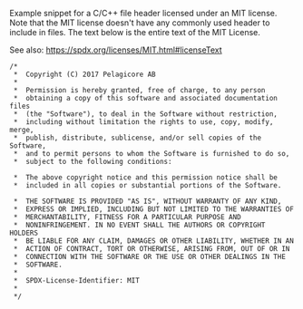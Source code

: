 Example snippet for a C/C++ file header licensed under an MIT
license. Note that the MIT license doesn't have any commonly used
header to include in files. The text below is the entire text of the
MIT License.

  See also: https://spdx.org/licenses/MIT.html#licenseText

```
/*
 *  Copyright (C) 2017 Pelagicore AB
 *
 *  Permission is hereby granted, free of charge, to any person
 *  obtaining a copy of this software and associated documentation files
 *  (the "Software"), to deal in the Software without restriction,
 *  including without limitation the rights to use, copy, modify, merge,
 *  publish, distribute, sublicense, and/or sell copies of the Software,
 *  and to permit persons to whom the Software is furnished to do so,
 *  subject to the following conditions:

 *  The above copyright notice and this permission notice shall be
 *  included in all copies or substantial portions of the Software.

 *  THE SOFTWARE IS PROVIDED "AS IS", WITHOUT WARRANTY OF ANY KIND,
 *  EXPRESS OR IMPLIED, INCLUDING BUT NOT LIMITED TO THE WARRANTIES OF
 *  MERCHANTABILITY, FITNESS FOR A PARTICULAR PURPOSE AND
 *  NONINFRINGEMENT. IN NO EVENT SHALL THE AUTHORS OR COPYRIGHT HOLDERS
 *  BE LIABLE FOR ANY CLAIM, DAMAGES OR OTHER LIABILITY, WHETHER IN AN
 *  ACTION OF CONTRACT, TORT OR OTHERWISE, ARISING FROM, OUT OF OR IN
 *  CONNECTION WITH THE SOFTWARE OR THE USE OR OTHER DEALINGS IN THE
 *  SOFTWARE.
 *
 *  SPDX-License-Identifier: MIT
 *
 */
 ```				
